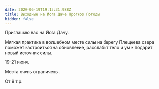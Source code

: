 ```yaml
---
date: 2020-06-19T19:13:31.988Z
title: Выходные на Йога Даче Прогноз Погоды
hidden: false
---
```

Приглашаю вас на Йога Дачу. 

Мягкая практика в волшебном месте силы на берегу Плещеева озера поможет настроиться на обновление, расслабит тело и ум и подарит новый источник силы.

19-21 июня.

Места очень ограничены.

От 9 т.р.
